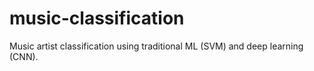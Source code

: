 # music-classification
Music artist classification using traditional ML (SVM) and deep learning (CNN).
